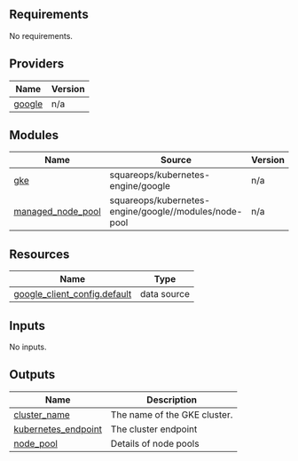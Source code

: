 <!-- BEGINNING OF PRE-COMMIT-TERRAFORM DOCS HOOK -->
## Requirements

No requirements.

## Providers

| Name | Version |
|------|---------|
| <a name="provider_google"></a> [google](#provider\_google) | n/a |

## Modules

| Name | Source | Version |
|------|--------|---------|
| <a name="module_gke"></a> [gke](#module\_gke) | squareops/kubernetes-engine/google | n/a |
| <a name="module_managed_node_pool"></a> [managed\_node\_pool](#module\_managed\_node\_pool) | squareops/kubernetes-engine/google//modules/node-pool | n/a |

## Resources

| Name | Type |
|------|------|
| [google_client_config.default](https://registry.terraform.io/providers/hashicorp/google/latest/docs/data-sources/client_config) | data source |

## Inputs

No inputs.

## Outputs

| Name | Description |
|------|-------------|
| <a name="output_cluster_name"></a> [cluster\_name](#output\_cluster\_name) | The name of the GKE cluster. |
| <a name="output_kubernetes_endpoint"></a> [kubernetes\_endpoint](#output\_kubernetes\_endpoint) | The cluster endpoint |
| <a name="output_node_pool"></a> [node\_pool](#output\_node\_pool) | Details of node pools |
<!-- END OF PRE-COMMIT-TERRAFORM DOCS HOOK -->
